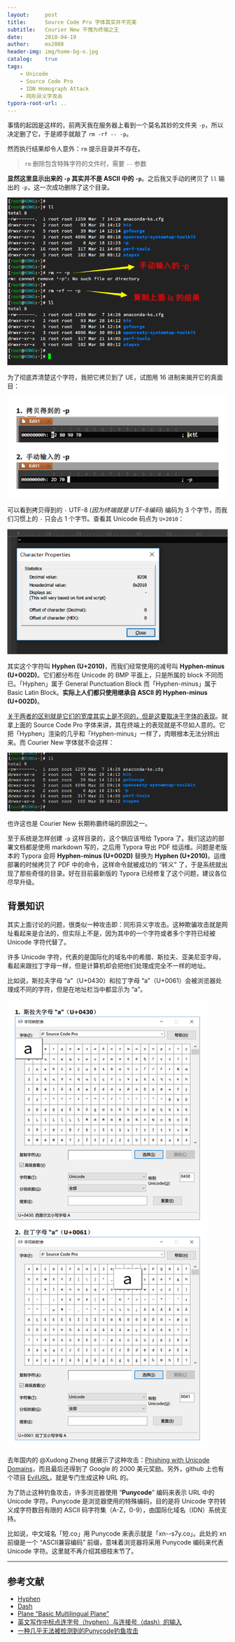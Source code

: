```yaml
---
layout:     post
title:      Source Code Pro 字体其实并不完美
subtitle:   Courier New 不愧为终端之王
date:       2018-04-19
author:     ms2008
header-img: img/home-bg-o.jpg
catalog:    true
tags:
    - Unicode
    - Source Code Pro
    - IDN Homograph Attack
    - 同形异义字攻击
typora-root-url: ..
---
```


事情的起因是这样的，前两天我在服务器上看到一个莫名其妙的文件夹 `‐p`，所以决定删了它，于是顺手就敲了 `rm -rf -- -p`。

然而执行结果却令人意外：`rm` 提示目录并不存在。

> `rm` 删除包含特殊字符的文件时，需要 `--` 参数

**显然这里显示出来的 `‐p` 其实并不是 ASCII 中的 `-p`**。之后我又手动的拷贝了 `ll` 输出的 `-p`，这一次成功删除了这个目录。

![](/img/in-post/hyphen/source_code_pro.png)

为了彻底弄清楚这个字符，我把它拷贝到了 UE，试图用 16 进制来揭开它的真面目：

![](/img/in-post/hyphen/HYPHEN_HEX.png)

可以看到拷贝得到的 `‐` UTF-8 (*因为终端就是 UTF-8编码*) 编码为 3 个字节，而我们习惯上的 `-` 只会占 1 个字节。查看其 Unicode 码点为 `U+2010`：

![](/img/in-post/hyphen/HYPHEN_unicode_point.png)

其实这个字符叫 **Hyphen (U+2010)**，而我们经常使用的减号叫 **Hyphen-minus (U+002D)**。它们都分布在 Unicode 的 BMP 平面上，只是所属的 block 不同而已。「Hyphen」属于 General Punctuation Block 而「Hyphen-minus」属于 Basic Latin Block。**实际上人们都只使用继承自 ASCII 的 Hyphen-minus (U+002D)**。

<u>关于两者的区别就是它们的宽度其实上是不同的，但是这要取决于字体的表现</u>。就拿上面的 Source Code Pro 字体来讲，其在终端上的表现就是不尽如人意的。它把「Hyphen」渲染的几乎和「Hyphen-minus」一样了，肉眼根本无法分辨出来。而 Courier New 字体就不会这样：

![](/img/in-post/hyphen/courier_new.png)

也许这也是 Courier New 长期称霸终端的原因之一。

至于系统是怎样创建 `‐p` 这样目录的，这个锅应该甩给 Typora 了。我们这边的部署文档都是使用 markdown 写的，之后用 Typora 导出 PDF 给运维。问题是老版本的 Typora 会将 **Hyphen-minus (U+002D)** 替换为 **Hyphen (U+2010)**。运维部署的时候拷贝了 PDF 中的命令，这样命令就被成功的 “转义” 了，于是系统就出现了那些奇怪的目录。好在目前最新版的 Typora 已经修复了这个问题，建议各位尽早升级。


## 背景知识

其实上面讨论的问题，很类似一种攻击即：同形异义字攻击。这种欺骗攻击就是网址看起来是合法的，但实际上不是，因为其中的一个字符或者多个字符已经被 Unicode 字符代替了。

许多 Unicode 字符，代表的是国际化的域名中的希腊、斯拉夫、亚美尼亚字母，看起来跟拉丁字母一样，但是计算机却会把他们处理成完全不一样的地址。

比如说，斯拉夫字母 “а”（U+0430）和拉丁字母 “a”（U+0061）会被浏览器处理成不同的字符，但是在地址栏当中都显示为 “a”。

![](/img/in-post/hyphen/latin_a.png)

去年国内的 @Xudong Zheng 就展示了这种攻击：[Phishing with Unicode Domains][1]，而且最后还得到了 Google 的 2000 美元奖励。另外，github 上也有个项目 [EvilURL][2]，就是专门生成这种 URL 的。

为了防止这种钓鱼攻击，许多浏览器使用 “**Punycode**” 编码来表示 URL 中的 Unicode 字符。Punycode 是浏览器使用的特殊编码，目的是将 Unicode 字符转义成字符数目有限的 ASCII 码字符集（A-Z，0-9），由国际化域名（IDN）系统支持。

比如说，中文域名「短.co」用 Punycode 来表示就是「xn--s7y.co」。此处的 xn 前缀是一个 “ASCII兼容编码” 前缀，意味着浏览器将采用 Punycode 编码来代表 Unicode 字符。这里就不再介绍其细枝末节了。

***

## 参考文献

- [Hyphen](https://en.wikipedia.org/wiki/Hyphen)
- [Dash](https://en.wikipedia.org/wiki/Dash)
- [Plane “Basic Multilingual Plane”](https://www.compart.com/en/unicode/plane/U+0000)
- [英文写作中标点连字号（hyphen）与连接号（dash）的输入](http://blog.sciencenet.cn/blog-301516-669888.html)
- [一种几乎无法被检测到的Punycode钓鱼攻击](http://www.freebuf.com/news/132240.html)

[1]: https://www.xudongz.com/blog/2017/idn-phishing/
[2]: https://github.com/UndeadSec/EvilURL
